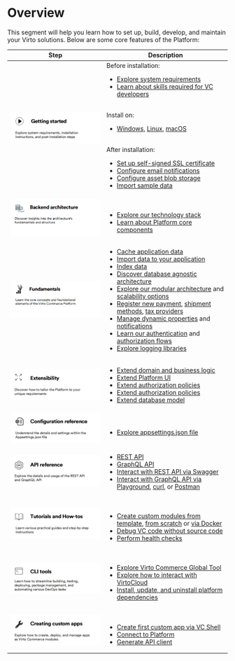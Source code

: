 ﻿# Overview

This segment will help you learn how to set up, build, develop, and maintain your Virto solutions. Below are some core features of the Platform:


|Step|Description|
|---|---|
| ![Getting started](media/getting-started-overview.png) |Before installation: <ul><li> [Explore system requirements](Getting-Started/system-requirements.md)</li><li> [Learn about skills required for VC developers](skills-required-for-VC-developers.md)</li></ul> <br> Install on:<ul><li>[Windows](Getting-Started/Installation-Guide/windows.md), [Linux](Getting-Started/Installation-Guide/linux.md), [macOS](Getting-Started/Installation-Guide/macOS.md)</li></ul> <br> After installation: <ul><li>[Set up self-signed SSL certificate](Getting-Started/Post-Installation-Steps/01-setting-up-self-signed-ssl-cert.md)</li> <li>[Configure email notifications](Getting-Started/Post-Installation-Steps/02-configuring-email-notifications.md)</li> <li>[Configure asset blob storage](Getting-Started/Post-Installation-Steps/03-configuring-asset-blob-storage.md)</li><li>[Import sample data](Getting-Started/Post-Installation-Steps/04-importing-sample-data.md)</li></ul>|
| ![Backend architecture](media/backend-overview.png) |<br> <ul><li> [Explore our technology stack](Back-End-Architecture/01-tech-stack.md)</li><li> [Learn about Platform core components](Back-End-Architecture/02-conceptual-overview.md) </li></ul>|
| ![Fundamentals](media/fundamentals-overview.png) | <ul><li> [Cache application data](Fundamentals/Caching/01-overview.md)</li><li> [Import data to your application](Fundamentals/Data-Import/01-main-concept.md) </li> <li>[Index data](Fundamentals/Indexed-Search/overview.md)</li> <li>[Discover database agnostic architecture](Fundamentals/Persistence/DB-Agnostic/overview.md)</li><li>[Explore our modular architecture](Fundamentals/Modularity/01-overview.md) and [scalability options](Fundamentals/Scalability/scalability-options.md)</li><li>[Register new payment](Fundamentals/Payments/new-payment-method-registration.md), [shipment methods](Fundamentals/Shipments/new-shipping-method-registration.md), [tax providers](Fundamentals/Taxes/new-tax-provider-registration.md)</li><li>[Manage dynamic properties](Fundamentals/Dynamic-Properties/overview.md) and [notifications](Fundamentals/Notifications/overview.md)</li> <li> [Learn our authentication](Fundamentals/Security/authentication/access-token-and-cookie-mixed-auth.md) and [authorization flows](Fundamentals/Security/authorization/overview.md)</li> <li> [Explore logging libraries](Fundamentals/Logging/overview.md)</li></ul>|
| ![Extensibility](media/extensibility-overview.png) | <ul><li> [Extend domain and business logic](Tutorials-and-How-tos/Tutorials/extending-domain-models.md)</li><li> [Extend Platform UI](Platform-Manager/Extensibility-Points/extending-main-menu.md) </li> <li>[Extend authorization policies](Fundamentals/Security/extensions/extending-authorization-policies.md)</li> <li>[Extend authorization policies](Fundamentals/Security/extensions/extending-authorization-policies.md)</li> <li>[Extend database model](Tutorials-and-How-tos/Tutorials/extending-database-model.md)</li> </ul>|
| ![Configuration reference](media/configuration-overview.png) | <br><ul><li> [Explore appsettings.json file](Configuration-Reference/appsettingsjson.md)</li></ul>|
| ![API reference](media/api-overview.png) | <ul><li> [REST API](https://virtostart-demo-admin.govirto.com/docs/index.html)</li><li> [GraphQL API](GraphQL-Storefront-API-Reference-xAPI/index.md)</li> <li>[Interact with REST API via Swagger](Tutorials-and-How-tos/How-tos/swagger-api.md)</li> <li>[Interact with GraphQL API via Playground](GraphQL-Storefront-API-Reference-xAPI/playground.md), [curl](GraphQL-Storefront-API-Reference-xAPI/curl.md), or [Postman](GraphQL-Storefront-API-Reference-xAPI/postman.md) </li></ul>|
| ![Tutorials and how-tos](media/tutorials-overview.png) | <br><ul><li> [Create custom modules from template](Tutorials-and-How-tos/Tutorials/creating-custom-module.md), [from scratch](Tutorials-and-How-tos/Tutorials/create-new-module-from-scratch.md) or [via Docker](Tutorials-and-How-tos/How-tos/docker-modules-development.md)</li><li> [Debug VC code without source code](Tutorials-and-How-tos/How-tos/debugging.md) </li> <li>[Perform health checks](Tutorials-and-How-tos/How-tos/health-checks.md)</li></ul>|
| ![CLI tools](media/cli-overview.png) | <br><ul><li> [Explore Virto Commerce Global Tool](CLI-tools/overview.md)</li><li> [Explore how to interact with VirtoCloud](CLI-tools/virto-cloud.md) </li> <li>[Install, update, and uninstall platform dependencies](CLI-tools/package-management.md)</li></ul>|
| ![Custom apps development](media/custom-apps-overview.png) |<br> <ul><li> [Create first custom app via VC Shell](custom-apps-development/vc-shell/Getting-started/creating-first-custom-app.md)</li> <li>[Connect to Platform](custom-apps-development/vc-shell/How-tos/Connecting-to-Platform.md) </li> <li>[Generate API client](custom-apps-development/vc-shell/How-tos/generate-api-client.md)</li></ul>|



